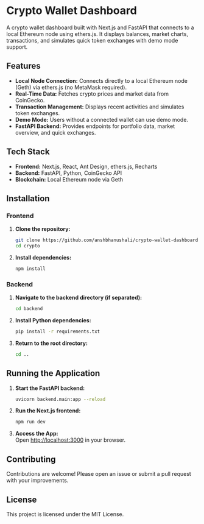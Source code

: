 # Crypto Wallet Dashboard

A crypto wallet dashboard built with Next.js and FastAPI that connects to a local Ethereum node using ethers.js. It displays balances, market charts, transactions, and simulates quick token exchanges with demo mode support.

## Features

- **Local Node Connection:** Connects directly to a local Ethereum node (Geth) via ethers.js (no MetaMask required).
- **Real-Time Data:** Fetches crypto prices and market data from CoinGecko.
- **Transaction Management:** Displays recent activities and simulates token exchanges.
- **Demo Mode:** Users without a connected wallet can use demo mode.
- **FastAPI Backend:** Provides endpoints for portfolio data, market overview, and quick exchanges.

## Tech Stack

- **Frontend:** Next.js, React, Ant Design, ethers.js, Recharts
- **Backend:** FastAPI, Python, CoinGecko API
- **Blockchain:** Local Ethereum node via Geth

## Installation

### Frontend

1. **Clone the repository:**
   ```bash
   git clone https://github.com/anshbhanushali/crypto-wallet-dashboard.git or https://github.com/AnshBhanushali/Decentralized-Digital-Wallet.git
   cd crypto
   ```
2. **Install dependencies:**
   ```bash
   npm install
   ```

### Backend

1. **Navigate to the backend directory (if separated):**
   ```bash
   cd backend
   ```
2. **Install Python dependencies:**
   ```bash
   pip install -r requirements.txt
   ```
3. **Return to the root directory:**
   ```bash
   cd ..
   ```

## Running the Application

1. **Start the FastAPI backend:**
   ```bash
   uvicorn backend.main:app --reload
   ```
2. **Run the Next.js frontend:**
   ```bash
   npm run dev
   ```
3. **Access the App:**  
   Open [http://localhost:3000](http://localhost:3000) in your browser.

## Contributing

Contributions are welcome! Please open an issue or submit a pull request with your improvements.

## License

This project is licensed under the MIT License.
